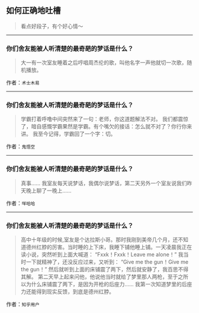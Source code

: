 ## 如何正确地吐槽

> 看点好段子，有个好心情～


 
---

### 你们舍友能被人听清楚的最奇葩的梦话是什么？

> 大一有一次室友睡着之后哼唱周杰伦的歌，叫他名字一声他就切一次歌，随机播放。


作者：`术士木易`

---

### 你们舍友能被人听清楚的最奇葩的梦话是什么？

> 学霸打着呼噜中间突然来了一句：老师，你这道题解法不对。
> 我们都震惊了，暗自感慨学霸果然是学霸。有个嘴欠的接话：怎么就不对了？你行你来讲。
> 我至今记得，学霸回了一个字：切。


作者：`鬼悟空`

---

### 你们舍友能被人听清楚的最奇葩的梦话是什么？

> 真事…… 我室友每天说梦话，我偶尔说梦话，第二天另外一个室友说我们昨天晚上聊了一晚上……


作者：`咩哈哈`

---

### 你们舍友能被人听清楚的最奇葩的梦话是什么？

> 高中十年级的时候,室友是个达拉斯小哥。那时我刚到美帝几个月，还不知道德州红脖的厉害。当时睡的上下床，我睡下铺他睡上铺。一天凌晨我正在读小说，突然听到上面大喊道：
> “Fxxk！Fxxk！Leave me alone！”
> 我当时一下就精神了，还没反应过来，又听到：
> “Give me the gun！Give me the gun！”
> 然后就听到上面的床铺震了两下，然后就安静了，我百思不得其解。
> 第二天早上起来问他，他说他当时就给了梦里那人两枪，至于之所以为什么床铺震了两下，是因为开枪的后座力……
> 我第一次知道梦里的后座力还能得到现实反馈，到底是德州红脖。


作者：`知乎用户`